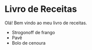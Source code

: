 # **Livro de Receitas**
Olá! Bem vindo ao meu livro de receitas.
 - Strogonoff de frango
 - Pavê
 - Bolo de cenoura